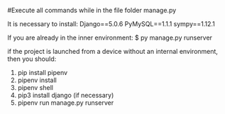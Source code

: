 #Execute all commands while in the file folder manage.py

It is necessary to install: 
Django==5.0.6
PyMySQL==1.1.1
sympy==1.12.1

If you are already in the inner environment:
$ py manage.py runserver

if the project is launched from a device without an internal environment, then you should:
1) pip install pipenv
2) pipenv install
3) pipenv shell
4)  pip3 install django (if necessary)
5)  pipenv run manage.py runserver
